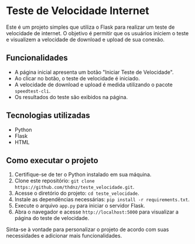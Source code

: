# Teste de Velocidade Internet

Este é um projeto simples que utiliza o Flask para realizar um teste de velocidade de internet. O objetivo é permitir que os usuários iniciem o teste e visualizem a velocidade de download e upload de sua conexão.

## Funcionalidades

- A página inicial apresenta um botão "Iniciar Teste de Velocidade".
- Ao clicar no botão, o teste de velocidade é iniciado.
- A velocidade de download e upload é medida utilizando o pacote `speedtest-cli`.
- Os resultados do teste são exibidos na página.

## Tecnologias utilizadas

- Python
- Flask
- HTML

## Como executar o projeto

1. Certifique-se de ter o Python instalado em sua máquina.
2. Clone este repositório: `git clone https://github.com/thdnz/teste_velocidade.git`.
3. Acesse o diretório do projeto: `cd teste_velocidade`.
4. Instale as dependências necessárias: `pip install -r requirements.txt`.
5. Execute o arquivo `app.py` para iniciar o servidor Flask.
6. Abra o navegador e acesse `http://localhost:5000` para visualizar a página do teste de velocidade.

Sinta-se à vontade para personalizar o projeto de acordo com suas necessidades e adicionar mais funcionalidades.
